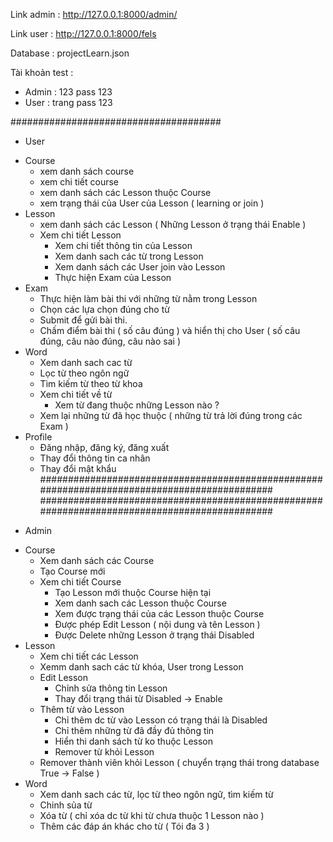 Link admin : http://127.0.0.1:8000/admin/

Link user : http://127.0.0.1:8000/fels

Database : projectLearn.json

Tài khoản test :
-	Admin : 123 pass 123
-	User : trang pass 123

######################################
- User
+ Course
	+ xem danh sách course
	+ xem chi tiết course
	+ xem danh sách các Lesson thuộc Course
	+ xem trạng thái của User của Lesson ( learning or join )
+ Lesson
	+ xem danh sách các Lesson ( Những Lesson ở trạng thái Enable )
	+ Xem chi tiết Lesson
		- Xem chi tiết thông tin của Lesson
		- Xem danh sach các từ trong Lesson
		- Xem danh sách các User join vào Lesson
		- Thực hiện Exam của Lesson
+ Exam
	+ Thực hiện làm bài thi với những từ nằm trong Lesson
	+ Chọn các lựa chọn đúng cho từ
	+ Submit để gửi bài thi. 
	+ Chấm điểm bài thi ( số câu đúng ) và hiển thị cho User ( số câu đúng, câu nào đúng, câu nào sai )
+ Word
	+ Xem danh sach cac từ 
	+ Lọc từ theo ngôn ngữ
	+ Tìm kiếm từ theo từ khoa
	+ Xem chi tiết về từ
		- Xem từ đang thuộc những Lesson nào ?
	+ Xem lại những từ đã học thuộc ( những từ trả lời đúng trong các Exam )
+ Profile
	+ Đăng nhập, đăng ký, đăng xuất
	+ Thay đổi thông tin ca nhân
	+ Thay đổi mật khẩu
#############################################################################################
#############################################################################################
- Admin
+ Course
	+ Xem danh sách các Course
	+ Tạo Course mới
	+ Xem chi tiết Course
		- Tạo Lesson mới thuộc Course hiện tại
		- Xem danh sach các Lesson thuộc Course
		- Xem được trạng thái của các Lesson thuộc Course
		- Được phép Edit Lesson ( nội dung và tên Lesson )
		- Được Delete những Lesson ở trạng thái Disabled 
+ Lesson 
	+ Xem chi tiết các Lesson 
	+ Xemm danh sach các từ khóa, User trong Lesson
	+ Edit Lesson 
		- Chỉnh sửa thông tin Lesson
		- Thay đổi trạng thái từ Disabled -> Enable 
	+ Thêm từ vào Lesson
		- Chỉ thêm dc từ vào Lesson có trạng thái là Disabled
		- Chỉ thêm những từ đã đầy đủ thông tin
		- Hiển thi danh sách từ ko thuộc Lesson
		- Remover từ khỏi Lesson 
	+ Remover thành viên khỏi Lesson ( chuyển trạng thái trong database True -> False )
+ Word 
	+ Xem danh sach  các từ, lọc từ theo ngôn ngữ, tìm kiếm từ
	+ Chinh sủa từ 
	+ Xóa từ ( chỉ xóa dc từ khi từ chưa thuộc 1 Lesson nào )
	+ Thêm các đáp án khác cho từ ( Tói đa 3 )
	


